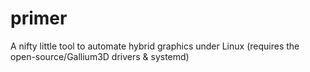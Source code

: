 primer
======

A nifty little tool to automate hybrid graphics under Linux (requires the open-source/Gallium3D drivers &amp; systemd)
